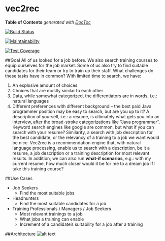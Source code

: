 # vec2rec

<!-- START doctoc generated TOC please keep comment here to allow auto update -->
<!-- DON'T EDIT THIS SECTION, INSTEAD RE-RUN doctoc TO UPDATE -->
**Table of Contents**  *generated with [DocToc](https://github.com/thlorenz/doctoc)*

<!-- END doctoc generated TOC please keep comment here to allow auto update -->

[![Build Status](https://travis-ci.com/csci-e-29/2020sp-vec2rec-crispin-nosidam.svg?token=<travis-token>&branch=master)](https://travis-ci.com/csci-e-29/2020sp-vec2rec-crispin-nosidam)

[![Maintainability](https://api.codeclimate.com/v1/badges/<cc-badge>/maintainability)](https://codeclimate.com/repos/<cc-repo>/maintainability)

[![Test Coverage](https://api.codeclimate.com/v1/badges/<cc-badge>/test_coverage)](https://codeclimate.com/repos/<cc-repo>/test_coverage)

##Goal
All of us looked for a job before. We also search training courses to equip ourselves for the job market. Some of us also try to find suitable candidates for their team or try to train up their staff. What challenges do these tasks have in common? With limited time to search, we have:
1.	An explosive amount of choices
2.	Choices that are mostly similar to each other
3.	Data, while somewhat categorized, the differentiators are in words, i.e.: natural languages
4.	Different preferences with different background – the best paid Java programmer position may be easy to search, but are you up to it?
A description of yourself, i.e.: a resume, is ultimately what gets you into an interview, after the broad-stroke categorizations like “Java programmer”. Keyword search engines like google are common, but what if you can search with your resume?
Similarity, a search with job description for the best candidate, or the relevancy of a training to a job we want would be nice.
Vec2rec is a recommendation engine that, with natural language processing, enable us to search with a description, be it a resume, a job description or a training description for most relevant results.
In addition, we can also run **what-if scenarios**, e.g.: with my current resume, how much closer would it be for me to a dream job if I take this training course? 

##Use Cases
* Job Seekers
  * Find the most suitable jobs
* Headhunters
  * Find the most suitable candidates for a job
* Training Professionals / Managers / Job Seekers
  * Most relevant trainings to a job
  * What jobs a training can enable
  * Increment of a candidate’s suitability for a job after a training

##Architecture
![alt text](https://github.com/crispin-nosidam/2020sp-vec2rec-crispin-nosidam/tree/master/vec2rec/images/arch_diag.png "Vec2Rec Architecture Diagram")

